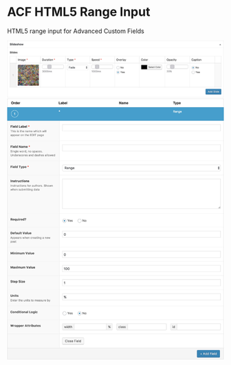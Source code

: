 # ACF HTML5 Range Input
<p>HTML5 range input for Advanced Custom Fields</p>
<img src="/screenshot-1.jpg" width="904">
<img src="/screenshot-2.jpg" width="904">